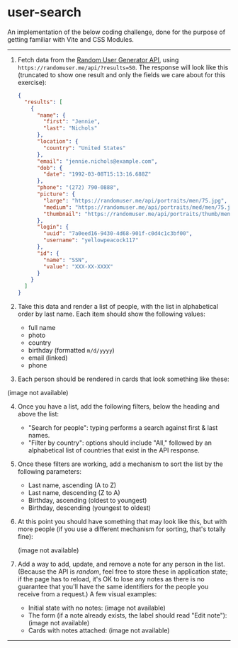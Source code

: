 # user-search

An implementation of the below coding challenge, done for the purpose of getting familiar with Vite and CSS Modules.

---

1. Fetch data from the [Random User Generator API](https://randomuser.me/), using `https://randomuser.me/api/?results=50`. The response will look like this (truncated to show one result and only the fields we care about for this exercise):

   ```json
   {
     "results": [
       {
         "name": {
           "first": "Jennie",
           "last": "Nichols"
         },
         "location": {
           "country": "United States"
         },
         "email": "jennie.nichols@example.com",
         "dob": {
           "date": "1992-03-08T15:13:16.688Z"
         },
         "phone": "(272) 790-0888",
         "picture": {
           "large": "https://randomuser.me/api/portraits/men/75.jpg",
           "medium": "https://randomuser.me/api/portraits/med/men/75.jpg",
           "thumbnail": "https://randomuser.me/api/portraits/thumb/men/75.jpg"
         },
         "login": {
           "uuid": "7a0eed16-9430-4d68-901f-c0d4c1c3bf00",
           "username": "yellowpeacock117"
         },
         "id": {
           "name": "SSN",
           "value": "XXX-XX-XXXX"
         }
       }
     ]
   }
   ```

2. Take this data and render a list of people, with the list in alphabetical order by last name. Each item should show the following values:

   - full name
   - photo
   - country
   - birthday (formatted `m/d/yyyy`)
   - email (linked)
   - phone

3. Each person should be rendered in cards that look something like these:

(image not available)

4. Once you have a list, add the following filters, below the heading and above the list:

   - "Search for people": typing performs a search against first & last names.
   - "Filter by country": options should include "All," followed by an alphabetical list of countries that exist in the API response.

5. Once these filters are working, add a mechanism to sort the list by the following parameters:

   - Last name, ascending (A to Z)
   - Last name, descending (Z to A)
   - Birthday, ascending (oldest to youngest)
   - Birthday, descending (youngest to oldest)

6. At this point you should have something that may look like this, but with more people (if you use a different mechanism for sorting, that's totally fine):

   (image not available)

7. Add a way to add, update, and remove a note for any person in the list. (Because the API is _random_, feel free to store these in application state; if the page has to reload, it's OK to lose any notes as there is no guarantee that you'll have the same identifiers for the people you receive from a request.) A few visual examples:
   - Initial state with no notes:
     (image not available)
   - The form (if a note already exists, the label should read "Edit note"):
     (image not available)
   - Cards with notes attached:
     (image not available)

---
